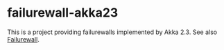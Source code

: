 # failurewall-akka23

This is a project providing failurewalls implemented by Akka 2.3.
See also [Failurewall](https://github.com/failurewall/failurewall).

